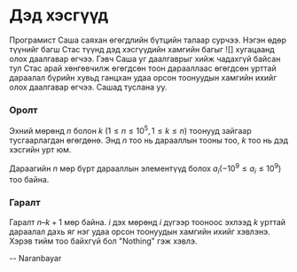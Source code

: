 Дэд хэсгүүд
===========
Програмист Саша саяхан өгөгдлийн бүтцийн талаар сурчээ. Нэгэн өдөр түүнийг багш
Стас түүнд дэд хэсгүүдийн хамгийн багыг ![][](http://espresso.codeforces.com/9040a33098f83986b0de64475c66584fbfdf0e22.png)
хугацаанд олох даалгавар өгчээ. Гэвч Саша уг даалгаврыг хийж чадахгүй байсан тул
Стас арай хөнгөвчилж өгөгдсөн тоон дарааллаас өгөгдсөн урттай дараалал бүрийн
хувьд ганцхан удаа орсон тоонуудын хамгийн ихийг олох даалгавар өгчээ. Сашад
туслана уу.


### Оролт
Эхний мөрөнд $n$ болон $k$ $(1≤n≤10^5,1≤k≤n)$ тоонууд зайгаар тусгаарлагдан
өгөгдөнө. Энд $n$ тоо нь дарааллын тооны тоо, $k$ тоо нь дэд хэсгийн урт юм.

Дараагийн $n$ мөр бүрт дарааллын элементүүд болох $a_i$$(-10^9≤a_i≤10^9)$ тоо
байна.


### Гаралт
Гаралт $n–k+1$ мөр байна. $i$ дэх мөрөнд $i$ дүгээр тооноос эхлээд $k$ урттай
дараалал дахь яг нэг удаа орсон тоонуудын хамгийн ихийг хэвлэнэ. Хэрэв тийм тоо
байхгүй бол "Nothing" гэж хэвлэ.

-- Naranbayar
